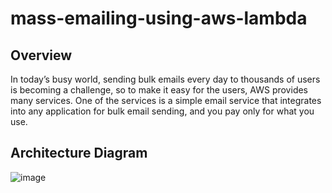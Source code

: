 # mass-emailing-using-aws-lambda

## Overview
In today’s busy world, sending bulk emails every day to thousands of users is becoming a challenge, so to make it easy for the users, AWS provides many services. One of the services is a simple email service that integrates into any application for bulk email sending, and you pay only for what you use.

## Architecture Diagram
![image](https://github.com/AWS-Serverless-Squad/mass-emailing-using-aws-lambda/assets/133768988/75e7a828-bbbb-488c-900d-071d99d6eca5)
